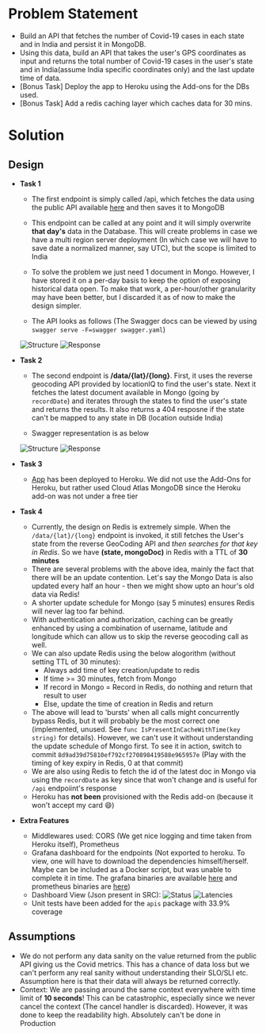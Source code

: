 # Problem Statement

- Build an API that fetches the number of Covid-19 cases in each state and in India and persist it in MongoDB.
- Using this data, build an API that takes the user's GPS coordinates as input and returns the total number of Covid-19 cases in the user's state and in India(assume India specific coordinates only) and the last update time of data.
- [Bonus Task] Deploy the app to Heroku using the Add-ons for the DBs used.
- [Bonus Task] Add a redis caching layer which caches data for 30 mins.

# Solution

## Design

- **Task 1**
    - The first endpoint is simply called /api, which fetches the data using the public API available [here](https://api.rootnet.in/covid19-in/stats/latest) and then saves it to MongoDB

    - This endpoint can be called at any point and it will simply overwrite **that day's** data in the Database. This will create problems in case we have a multi region server deployment (In which case we will have to save date a normalized manner, say UTC), but the scope is limited to India

    - To solve the problem we just need 1 document in Mongo. However, I have stored it on a per-day basis to keep the option of exposing historical data open. To make that work, a per-hour/other granularity may have been better, but I discarded it as of now to make the design simpler.

    - The API looks as follows (The Swagger docs can be viewed by using `swagger serve -F=swagger swagger.yaml`)

    ![Structure](https://user-images.githubusercontent.com/25523604/133878816-91cc0c1c-4388-4924-814e-1a2c3621f278.png) ![Response](https://user-images.githubusercontent.com/25523604/133879285-2810b539-2f07-4a59-b211-94dd15b13971.png)

- **Task 2**

    - The second endpoint is **/data/{lat}/{long}**. First, it uses the reverse geocoding API provided by locationIQ to find the user's state. Next it fetches the latest document available in Mongo (going by `recordDate`) and iterates through the states to find the user's state and returns the results. It also returns a 404 resposne if the state can't be mapped to any state in DB (location outside India)

    - Swagger representation is as below

    ![Structure](https://user-images.githubusercontent.com/25523604/133879176-c6148bf5-f804-44c0-a66f-cb7c7d0a4973.png)
    ![Response](https://user-images.githubusercontent.com/25523604/133879180-a1e68ba0-14a5-41d5-800d-8db137415c9f.png)

- **Task 3**
    - [App](https://cryptic-river-61900.herokuapp.com/api) has been deployed to Heroku. We did not use the Add-Ons for Heroku, but rather used Cloud Atlas MongoDB since the Heroku add-on was not under a free tier

- **Task 4**
    - Currently, the design on Redis is extremely simple. When the `/data/{lat}/{long}` endpoint is invoked, it still fetches the User's state from the reverse GeoCoding API and *then searches for that key in Redis*. So we have **(state, mongoDoc)** in Redis with a TTL of **30 minutes**
    - There are several problems with the above idea, mainly the fact that there will be an update contention. Let's say the Mongo Data is also updated every half an hour - then we might show upto an hour's old data via Redis!
    - A shorter update schedule for Mongo (say 5 minutes) ensures Redis will never lag too far behind.
    - With authentication and authorization, caching can be greatly enhanced by using a combination of username, latitude and longitude which can allow us to skip the reverse geocoding call as well.
    - We can also update Redis using the below alogorithm (without setting TTL of 30 minutes):
        - Always add time of key creation/update to redis
        - If time >= 30 minutes, fetch from Mongo
        - If record in Mongo = Record in Redis, do nothing and return that result to user
        - Else, update the time of creation in Redis and return
    - The above will lead to 'bursts' when all calls might concurrently bypass Redis, but it will probably be the most correct one (implemented, unused. See `func IsPresentInCacheWithTime(key string)` for details). However, we can't use it without understanding the update schedule of Mongo first. To see it in action, switch to commit `8d9ad39d75810ef792cf270898419588e965957e` (Play with the timing of key expiry in Redis, 0 at that commit)
    - We are also using Redis to fetch the id of the latest doc in Mongo via using the `recordDate` as key since that won't change and is useful for `/api` endpoiint's response
    - Heroku has **not been** provisioned with the Redis add-on (because it won't accept my card :smile:)

- **Extra Features**
    - Middlewares used: CORS (We get nice logging and time taken from Heroku itself), Prometheus
    - Grafana dashboard for the endpoints (Not exported to heroku. To view, one will have to download the dependencies himself/herself. Maybe can be included as a Docker script, but was unable to complete it in time. The grafana binaries are available [here](https://grafana.com/grafana/download?platform=windows) and prometheus binaries are [here](https://prometheus.io/download/))
    - Dashboard View (Json present in SRC):
    ![Status](https://user-images.githubusercontent.com/25523604/133895142-ae09a8fc-a891-4f8c-8ec0-35917a79b6b8.png)
    ![Latencies](https://user-images.githubusercontent.com/25523604/133895182-cceb8868-4213-46c8-b095-c620f22781bd.png)
    - Unit tests have been added for the `apis` package with 33.9% coverage


## Assumptions

- We do not perform any data sanity on the value returned from the public API giving us the Covid metrics. This has a chance of data loss but we can't perform any real sanity without understanding their SLO/SLI etc. Assumption here is that their data will always be returned correctly. 
- Context: We are passing around the same context everywhere with time limit of **10 seconds**! This can be catastrophic, especially since we never cancel the context (The cancel handler is discarded). However, it was done to keep the readability high. Absolutely can't be done in Production